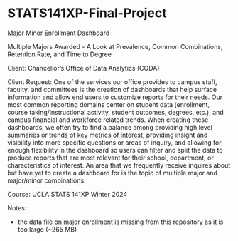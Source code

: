 # STATS141XP-Final-Project
Major Minor Enrollment Dashboard

Multiple Majors Awarded - A Look at Prevalence, Common Combinations, Retention Rate, and Time to Degree

Client: Chancellor’s Office of Data Analytics (CODA)

  Client Request:
  One of the services our office provides to campus staff, faculty, and committees is the creation of dashboards that help surface information and allow end users to customize reports for their needs. Our most common reporting domains center on student data (enrollment, course taking/instructional activity, student outcomes, degrees, etc.), and campus financial and workforce related trends. When creating these dashboards, we often try to find a balance among providing high level summaries or trends of key metrics of interest, providing insight and  visibility into more specific questions or areas of inquiry, and allowing for enough flexibility in the dashboard so users can filter and split the data to produce reports that are most relevant for their school, department, or characteristics of interest.
An area that we frequently receive inquires about but have yet to create a dashboard for is the topic of multiple major and major/minor combinations.


Course: UCLA STATS 141XP Winter 2024 

Notes:
- the data file on major enrollment is missing from this repository as it is too large (~265 MB)


